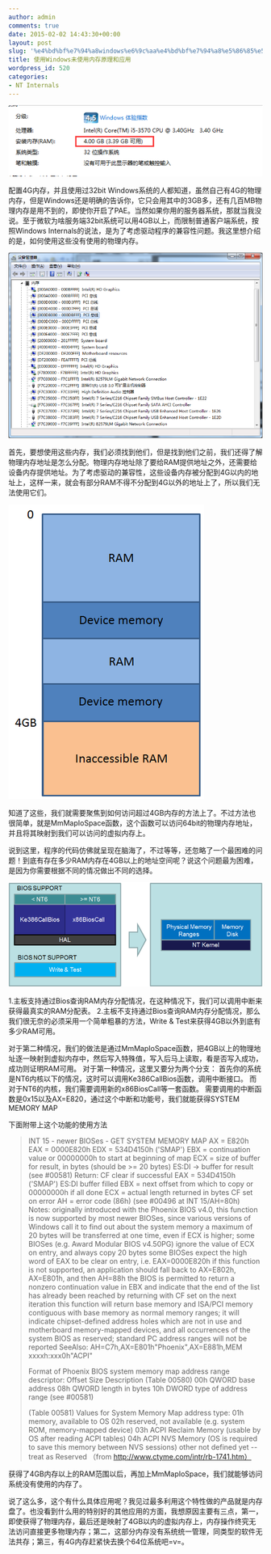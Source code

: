 ```yaml
---
author: admin
comments: true
date: 2015-02-02 14:43:30+00:00
layout: post
slug: '%e4%bd%bf%e7%94%a8windows%e6%9c%aa%e4%bd%bf%e7%94%a8%e5%86%85%e5%ad%98%e5%8e%9f%e7%90%86%e5%92%8c%e5%ba%94%e7%94%a8'
title: 使用Windows未使用内存原理和应用
wordpress_id: 520
categories:
- NT Internals
---
```


[![20150202104522](/uploads/2015/02/20150202104522.png)](/uploads/2015/02/20150202104522.png)

配置4G内存，并且使用过32bit Windows系统的人都知道，虽然自己有4G的物理内存，但是Windows还是明确的告诉你，它只会用其中的3GB多，还有几百MB物理内存是用不到的，即使你开启了PAE。当然如果你用的服务器系统，那就当我没说。至于微软为啥服务端32bit系统可以用4GB以上，而限制普通客户端系统，按照Windows Internals的说法，是为了考虑驱动程序的兼容性问题。我这里想介绍的是，如何使用这些没有使用的物理内存。

[![20150202105145](/uploads/2015/02/20150202105145.png)](/uploads/2015/02/20150202105145.png)

首先，要想使用这些内存，我们必须找到他们，但是找到他们之前，我们还得了解物理内存地址是怎么分配。物理内存地址除了要给RAM提供地址之外，还需要给设备内存提供地址。为了考虑驱动的兼容性，这些设备内存被分配到4G以内的地址上，这样一来，就会有部分RAM不得不分配到4G以外的地址上了，所以我们无法使用它们。

[![20150202110332](/uploads/2015/02/20150202110332.png)](/uploads/2015/02/20150202110332.png)

知道了这些，我们就需要聚焦到如何访问超过4GB内存的方法上了。不过方法也很简单，就是MmMapIoSpace函数，这个函数可以访问64bit的物理内存地址，并且将其映射到我们可以访问的虚拟内存上。

说到这里，程序的代码仿佛就呈现在脑海了，不过等等，还忽略了一个最困难的问题！到底有存在多少RAM内存在4GB以上的地址空间呢？说这个问题最为困难，是因为你需要根据不同的情况做出不同的选择。

[![20150202095553](/uploads/2015/02/20150202095553.png)](/uploads/2015/02/20150202095553.png)

1.主板支持通过Bios查询RAM内存分配情况，在这种情况下，我们可以调用中断来获得最真实的RAM分配表。
2.主板不支持通过Bios查询RAM内存分配情况，那么我们很无奈的必须采用一个简单粗暴的方法，Write & Test来获得4GB以外到底有多少RAM可用。

对于第二种情况，我们的做法是通过MmMapIoSpace函数，把4GB以上的物理地址逐一映射到虚拟内存中，然后写入特殊值，写入后马上读取，看是否写入成功，成功则证明RAM可用。
对于第一种情况，这里又要分为两个分支：
首先你的系统是NT6内核以下的情况，这时可以调用Ke386CallBios函数，调用中断接口。
而对于NT6的内核，我们需要调用新的x86BiosCall等一套函数。
需要调用的中断函数是0x15以及AX=E820，通过这个中断和功能号，我们就能获得SYSTEM MEMORY MAP

下面附带上这个功能的使用方法




<blockquote>
INT 15 - newer BIOSes - GET SYSTEM MEMORY MAP
   AX = E820h
   EAX = 0000E820h
   EDX = 534D4150h ('SMAP')
   EBX = continuation value or 00000000h to start at beginning of map
   ECX = size of buffer for result, in bytes (should be >= 20 bytes)
   ES:DI -> buffer for result (see #00581)
Return: CF clear if successful
    EAX = 534D4150h ('SMAP')
    ES:DI buffer filled
    EBX = next offset from which to copy or 00000000h if all done
    ECX = actual length returned in bytes
   CF set on error
    AH = error code (86h) (see #00496 at INT 15/AH=80h)
Notes:   originally introduced with the Phoenix BIOS v4.0, this function is
    now supported by most newer BIOSes, since various versions of Windows
    call it to find out about the system memory
   a maximum of 20 bytes will be transferred at one time, even if ECX is
    higher; some BIOSes (e.g. Award Modular BIOS v4.50PG) ignore the
    value of ECX on entry, and always copy 20 bytes
   some BIOSes expect the high word of EAX to be clear on entry, i.e.
    EAX=0000E820h
   if this function is not supported, an application should fall back
    to AX=E802h, AX=E801h, and then AH=88h
   the BIOS is permitted to return a nonzero continuation value in EBX
    and indicate that the end of the list has already been reached by
    returning with CF set on the next iteration
   this function will return base memory and ISA/PCI memory contiguous
    with base memory as normal memory ranges; it will indicate
    chipset-defined address holes which are not in use and motherboard
    memory-mapped devices, and all occurrences of the system BIOS as
    reserved; standard PC address ranges will not be reported
SeeAlso: AH=C7h,AX=E801h"Phoenix",AX=E881h,MEM xxxxh:xxx0h"ACPI"

Format of Phoenix BIOS system memory map address range descriptor:
Offset   Size   Description   (Table 00580)
00h   QWORD   base address
08h   QWORD   length in bytes
10h   DWORD   type of address range (see #00581)

(Table 00581)
Values for System Memory Map address type:
01h   memory, available to OS
02h   reserved, not available (e.g. system ROM, memory-mapped device)
03h   ACPI Reclaim Memory (usable by OS after reading ACPI tables)
04h   ACPI NVS Memory (OS is required to save this memory between NVS
    sessions)
other   not defined yet -- treat as Reserved
（from http://www.ctyme.com/intr/rb-1741.htm）</blockquote>




获得了4GB内存以上的RAM范围以后，再加上MmMapIoSpace，我们就能够访问系统没有使用的内存了。

说了这么多，这个有什么具体应用呢？我见过最多利用这个特性做的产品就是内存盘了。也没看到什么用的特别好的其他应用的方面，我想原因主要有三点，第一，即使获得了物理内存，最后还是映射了4GB以内的虚拟内存上，内存操作终究无法访问直接更多物理内存；第二，这部分内存没有系统统一管理，同类型的软件无法共存；第三，有4G内存赶紧快去换个64位系统吧=v=。
